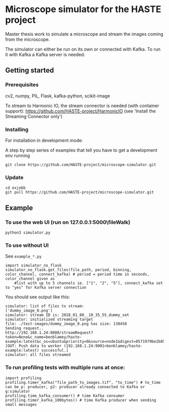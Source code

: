 # Microscope simulator for the HASTE project 

Master thesis work to simulate a microscope and stream the images coming from the microscope.

The simulator can either be run on its own or connected with Kafka. To run it with Kafka a Kafka server is needed. 

## Getting started

### Prerequisites

cv2, numpy, PIL, Flask, kafka-python, scikit-image 

To stream to Harmonic IO, the stream connector is needed (with container support): 
https://github.com/HASTE-project/HarmonicIO (see 'Install the Streaming Connector only')

### Installing

For installation in development mode:

A step by step series of examples that tell you have to get a development env running

```
git clone https://github.com/HASTE-project/microscope-simulator.git

```

### Update

```
cd exjobb
git pull https://github.com/HASTE-project/microscope-simulator.git

```

## Example
### To use the web UI (run on 127.0.0.1:5000\fileWalk)
```
python3 simulator.py
```
### To use without UI

See `example_*.py`

```
import simulator_no_flask
simulator_no_flask.get_files(file_path, period, binning, color_channel, connect_kafka) # period = period time in seconds,  color_channel given as
	#list with up to 5 channels ie. ["1", "2", "5"], connect_kafka set to "yes" for Kafka server connection
```

You should see output like this:

```
simulator: list of files to stream:
['dummy_image_0.png']
simulator: stream ID is: 2018_01_08__10_35_55_dummy_set
simulator: initialized streaming target
file: ./test-images/dummy_image_0.png has size: 130450
Sending request..
http://192.168.1.24:8080/streamRequest?token=None&c_name=benblamey/haste-example:latest&c_os=ubuntu&priority=0&source=node1&digest=8571979be2b85fe2f64a26f67e8221e1
[OUT: Push data to worker (192.168.1.24:9001>benblamey/haste-example:latest) successful.]
simulator: all files streamed
```


### To run profiling tests with multiple runs at once:
```
import profiling
profiling.timer_kafka("file_path_to_images.tif", "to_time") # to_time can be p: producer, p2: producer already connected to Kafka or g:simulator
profiling.time_kafka_consumer() # time Kafka consumer
profiling.timer_kafka_100bytes() # time Kafka producer when sending small messages 
```

